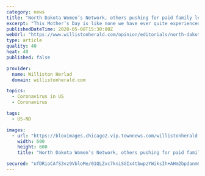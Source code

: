 ```yaml
---
category: news
title: "North Dakota Women’s Network, others pushing for paid family leave"
excerpt: "This Mother’s Day is like none we have ever quite experienced thanks to the coronavirus pandemic impacting lives around the planet. It finds many North Dakotans without a paycheck, threatened"
publishedDateTime: 2020-05-08T15:30:00Z
webUrl: "https://www.willistonherald.com/opinion/editorials/north-dakota-women-s-network-others-pushing-for-paid-family-leave/article_81462eb0-9136-11ea-b78a-33d7f698311b.html"
type: article
quality: 40
heat: 40
published: false

provider:
  name: Williston Herlad
  domain: willistonherald.com

topics:
  - Coronavirus in US
  - Coronavirus

tags:
  - US-ND

images:
  - url: "https://bloximages.chicago2.vip.townnews.com/willistonherald.com/content/tncms/custom/image/6b999802-3bb1-11e5-a297-979edc8203a6.jpg?resize=600%2C600"
    width: 600
    height: 600
    title: "North Dakota Women’s Network, others pushing for paid family leave"

secured: "nfDRioCAfS3vz9VbloMe/01QLZvc7kniSGIx4tbwpzYWiksIh+AHm2bpdanm9G1gSz9p1dlFnJ8MtZ9olTdg+G3TDczK0eszSmXA+8h1+1DA/kFgRBNUrEUN1fO0g4JdUSlvfPx3eRROPtO8LtEFMC+uAcUBaDl31NufDFEkXDQ/lcFSwLBsY9ufvYLh1Nv+hnYxMK+IZQ3pzFXBRLMClXKRauxvhuVYGsUDiU5naOwr5FKxl1E1jttNanuIpQrMTBTFGPWUk4mMjHmBWfm4UnFqlh4DCAomMnI9wzWrBsXiM7SZwwOF+PH9dmJ4g+qc;ETLne9p57qbsvbgU2Wg/jA=="
---
```


